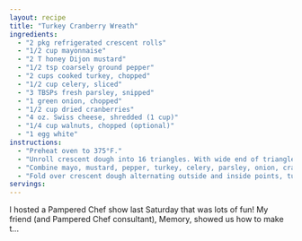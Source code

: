 ```yaml
---
layout: recipe
title: "Turkey Cranberry Wreath"
ingredients:
  - "2 pkg refrigerated crescent rolls"
  - "1/2 cup mayonnaise"
  - "2 T honey Dijon mustard"
  - "1/2 tsp coarsely ground pepper"
  - "2 cups cooked turkey, chopped"
  - "1/2 cup celery, sliced"
  - "3 TBSPs fresh parsley, snipped"
  - "1 green onion, chopped"
  - "1/2 cup dried cranberries"
  - "4 oz. Swiss cheese, shredded (1 cup)"
  - "1/4 cup walnuts, chopped (optional)"
  - "1 egg white"
instructions:
  - "Preheat oven to 375°F."
  - "Unroll crescent dough into 16 triangles. With wide end of triangles toward the center, arrange 8 triangles in a circle on a pizza pan or stone. Corners of the wide ends will touch and points will extend 1 inch beyond the edge of the pan. Lay they remaining 8 triangles in the opposite direction with the points toward the center and the wide ends between the other "
  - "Combine mayo, mustard, pepper, turkey, celery, parsley, onion, cranberries, cheese, and nuts if desired. Mix well until combined. Spread turkey mixture in a ring around center of crescent rolls."
  - "Fold over crescent dough alternating outside and inside points, tucking ends under. Brush with egg white. Bake 25-30 minutes."
servings: 
---
```


 I hosted a Pampered Chef show last Saturday that was lots of fun! My friend (and Pampered Chef consultant), Memory, showed us how to make t...

